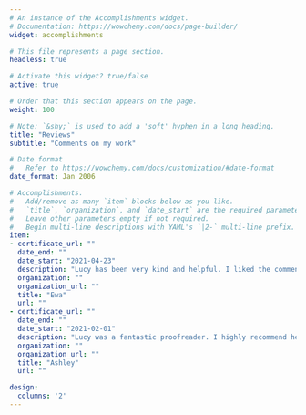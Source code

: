 ```yaml
---
# An instance of the Accomplishments widget.
# Documentation: https://wowchemy.com/docs/page-builder/
widget: accomplishments

# This file represents a page section.
headless: true

# Activate this widget? true/false
active: true

# Order that this section appears on the page.
weight: 100

# Note: `&shy;` is used to add a 'soft' hyphen in a long heading.
title: "Reviews"
subtitle: "Comments on my work"

# Date format
#   Refer to https://wowchemy.com/docs/customization/#date-format
date_format: Jan 2006

# Accomplishments.
#   Add/remove as many `item` blocks below as you like.
#   `title`, `organization`, and `date_start` are the required parameters.
#   Leave other parameters empty if not required.
#   Begin multi-line descriptions with YAML's `|2-` multi-line prefix.
item:
- certificate_url: ""
  date_end: ""
  date_start: "2021-04-23"
  description: "Lucy has been very kind and helpful. I liked the comments she provided with her corrections as they allowed me to choose the most appropriate version of the text. I appreciate kind communication and the fact that the proofs were always returned in time --- in fact, ahead of the deadline we agreed on. I will certainly use her services again."
  organization: ""
  organization_url: ""
  title: "Ewa"
  url: ""
- certificate_url: ""
  date_end: ""
  date_start: "2021-02-01"
  description: "Lucy was a fantastic proofreader. I highly recommend her to anyone studying a Degree, Masters or even Doctorate level. She is very friendly yet professional. She is extremely knowledgeable on spelling, punctuation and grammar. She helped ensure my work flowed in a more consistent manner which I really appreciate. Her eye for detail is unmatched! Thank you Lucy!"
  organization: ""
  organization_url: ""
  title: "Ashley"
  url: ""

design:
  columns: '2' 
---
```

